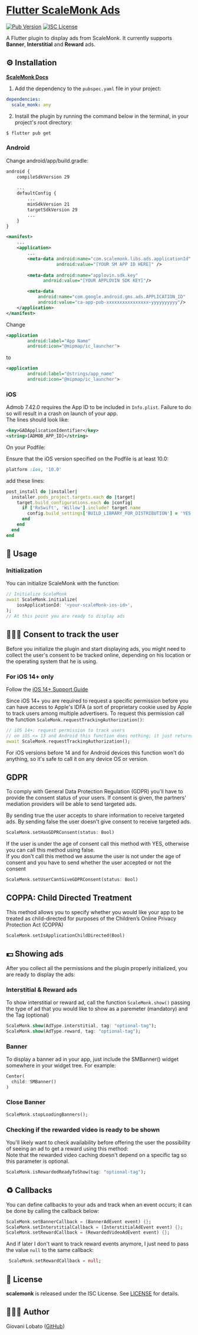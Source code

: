 # [Flutter ScaleMonk Ads](https://scalemonk.github.io/mediation-docs/#/)

[![Pub Version](https://img.shields.io/pub/v/scale_monk?color=blue)](https://pub.dev/packages/scale_monk)
[![ISC License](https://img.shields.io/npm/l/vimdb?color=important)](LICENSE)

A Flutter plugin to display ads from ScaleMonk. It currently supports __Banner__, __Interstitial__ and __Reward__ ads.

## ⚙️ Installation

**[ScaleMonk Docs](https://scalemonk.github.io/mediation-docs/#/)**

1. Add the dependency to the `pubspec.yaml` file in your project:

```yaml
dependencies:
  scale_monk: any
```

2. Install the plugin by running the command below in the terminal, in your project's root directory:

```
$ flutter pub get
```

### Android

Change android/app/build.gradle:

```xml
android {
    compileSdkVersion 29
    
    ...
    defaultConfig {
        ...
        minSdkVersion 21
        targetSdkVersion 29
        ...
    }
}
```

```xml
<manifest>
    ...
    <application>
        ...
        <meta-data android:name="com.scalemonk.libs.ads.applicationId" 
                   android:value="[YOUR SM APP ID HERE]" />
        
        <meta-data android:name="applovin.sdk.key" 
              android:value="[YOUR APPLOVIN SDK KEY]"/>

        <meta-data
            android:name="com.google.android.gms.ads.APPLICATION_ID"
            android:value="ca-app-pub-xxxxxxxxxxxxxxxx~yyyyyyyyyy"/>
    </application>
</manifest>
```

Change 
```xml
<application
        android:label="App Name" 
        android:icon="@mipmap/ic_launcher">
```
to 
```xml
<application
        android:label="@strings/app_name" 
        android:icon="@mipmap/ic_launcher">
```

### iOS

Admob 7.42.0 requires the App ID to be included in `Info.plist`. Failure to do so will result in a crash on launch of your app.\
The lines should look like:
```xml
<key>GADApplicationIdentifier</key>
<string>[ADMOB_APP_ID]</string>
```

On your Podfile:

Ensure that the iOS version specified on the Podfile is at least 10.0:

```ruby
platform :ios, '10.0'
```

add these lines:

```ruby
post_install do |installer|
  installer.pods_project.targets.each do |target|
    target.build_configurations.each do |config|
      if ['RxSwift', 'Willow'].include? target.name
        config.build_settings['BUILD_LIBRARY_FOR_DISTRIBUTION'] = 'YES'
      end
    end
  end
end
```

## 📱 Usage

### Initialization

You can initialize ScaleMonk with the function:

```dart
// Initialize ScaleMonk
await ScaleMonk.initialize(
    iosApplicationId: '<your-scaleMonk-ios-id>',
);
// At this point you are ready to display ads
```

## 👮🏾‍♂️ Consent to track the user

Before you initialize the plugin and start displaying ads, you might need to collect the user's consent to be tracked online, depending on his location or the operating system that he is using.

### For iOS 14+ only

Follow the [iOS 14+ Support Guide](https://scalemonk.github.io/mediation-docs/#/mediation-sdk-ios/ios14?id=ios-14-support)


Since iOS 14+ you are required to request a specific permission before you can have access to Apple's IDFA (a sort of proprietary cookie used by Apple to track users among multiple advertisers. To request this permission call the function `ScaleMonk.requestTrackingAuthorization()`:

```dart
// iOS 14+: request permission to track users
// on iOS <= 13 and Android this function does nothing; it just returns true
await ScaleMonk.requestTrackingAuthorization();
```

For iOS versions before 14 and for Android devices this function won't do anything, so it's safe to call it on any device OS or version.

## GDPR

To comply with General Data Protection Regulation (GDPR) you'll have to provide the consent status of your users. If consent is given, the partners' mediation providers will be able to send targeted ads.

By sending true the user accepts to share information to receive targeted ads. By sending false the user doesn't give consent to receive targeted ads.

```dart
ScaleMonk.setHasGDPRConsent(status: Bool)
```

If the user is under the age of consent call this method with YES, otherwise you can call this method using false.\
If you don't call this method we assume the user is not under the age of consent and you have to send whether the user accepted or not the consent
```dart
ScaleMonk.setUserCantGiveGDPRConsent(status: Bool)
```

## COPPA: Child Directed Treatment

This method allows you to specify whether you would like your app to be treated as child-directed for purposes of the Children’s Online Privacy Protection Act (COPPA)

```dart
ScaleMonk.setIsApplicationChildDirected(Bool)
```

## 💵 Showing ads

After you collect all the permissions and the plugin properly initialized, you are ready to display the ads:

### Interstitial & Reward ads

To show interstitial or reward ad, call the function `ScaleMonk.show()` passing the type of ad that you would like to show as a paremeter (mandatory) and the Tag (optional)

```dart
ScaleMonk.show(AdType.interstitial, tag: "optional-tag");
ScaleMonk.show(AdType.reward, tag: "optional-tag");
```

### Banner

To display a banner ad in your app, just include the SMBanner() widget somewhere in your widget tree. For example:

```dart
Center(
  child: SMBanner()
)
```

### Close Banner

```dart
ScaleMonk.stopLoadingBanners();
```

### Checking if the rewarded video is ready to be shown

You'll likely want to check availability before offering the user the possibility of seeing an ad to get a reward using this method:\
Note that the rewarded video caching doesn't depend on a specific tag so this parameter is optional.

```dart
ScaleMonk.isRewardedReadyToShow(tag: "optional-tag");
```

## ♻️ Callbacks

You can define callbacks to your ads and track when an event occurs; it can be done by calling the callback below:

```dart
ScaleMonk.setBannerCallback = (BannerAdEvent event) {};
ScaleMonk.setInterstitialCallback = (InterstitialAdEvent event) {};
ScaleMonk.setRewardCallback = (RewardedVideoAdEvent event) {};
```

And if later I don't want to track reward events anymore, I just need to pass the value `null` to the same callback:

```dart
 ScaleMonk.setRewardCallback = null;
```

## 📝 License

**scalemonk** is released under the ISC License. See [LICENSE](LICENSE) for details.

## 👨🏾‍💻 Author

Giovani Lobato ([GitHub](https://github.com/thize))

